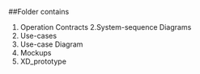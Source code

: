 ##Folder contains 
1. Operation Contracts
2.System-sequence Diagrams
3. Use-cases 
4. Use-case Diagram
5. Mockups
6. XD_prototype
